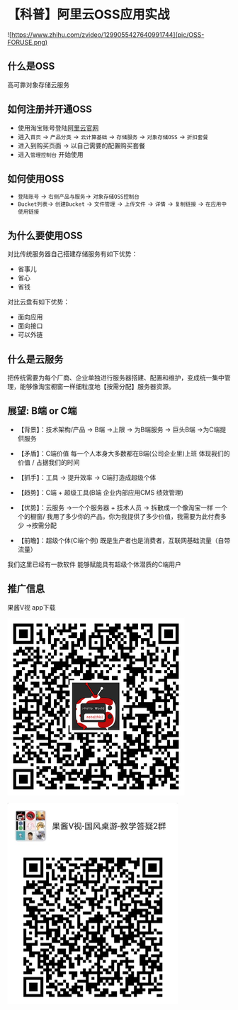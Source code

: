 # 【科普】阿里云OSS应用实战

![https://www.zhihu.com/zvideo/1299055427640991744](pic/OSS-FORUSE.png)

## 什么是OSS

高可靠对象存储云服务

## 如何注册并开通OSS

- 使用淘宝账号登陆[阿里云官网](https://www.aliyun.com)
- 进入`首页` -> `产品分类` -> `云计算基础` -> `存储服务` -> `对象存储OSS` -> `折扣套餐` 
- 进入到购买页面 -> 以自己需要的配置购买套餐
- 进入`管理控制台` 开始使用

## 如何使用OSS

- `登陆账号` -> `右侧产品与服务`-> `对象存储OSS控制台`
- `Bucket列表`-> `创建Bucket` -> `文件管理` -> `上传文件` -> `详情` -> `复制链接` -> `在应用中使用链接`

## 为什么要使用OSS

对比传统服务器自己搭建存储服务有如下优势：

- 省事儿
- 省心
- 省钱

对比云盘有如下优势：

- 面向应用
- 面向接口
- 可以外链

## 什么是云服务

把传统需要为每个厂商、企业单独进行服务器搭建、配置和维护，变成统一集中管理，能够像淘宝橱窗一样细粒度地【按需分配】服务器资源。

## 展望: B端 or C端

- 【背景】：技术架构/产品 -> B端 ->上限 -> 为B端服务 -> 巨头B端 ->为C端提供服务

- 【矛盾】：C端价值 每一个人本身大多数都在B端(公司企业里)上班 体现我们的价值 / 占据我们的时间

- 【抓手】：工具 -> 提升效率 -> C端打造成超级个体

- 【趋势】：C端 + 超级工具(B端 企业内部应用CMS 绩效管理)

- 【优势】：云服务 ->一个个服务器 + 技术人员 -> 拆散成一个像淘宝一样 一个个的橱窗/ 我用了多少你的产品，你为我提供了多少价值，我需要为此付费多少 ->按需分配

- 【前瞻】：超级个体(C端个例) 既是生产者也是消费者，互联网基础流量（自带流量） 



我们这里已经有一款软件 能够赋能具有超级个体潜质的C端用户

## 推广信息

果酱V视 app下载

![](../../qrcode/apk-download.png)

![](../../qrcode/shiyichaowan_.pic_sd.jpg)
















